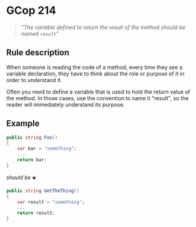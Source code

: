 ﻿# GCop 214

> *"The variable defined to return the result of the method should be named `result`"*

## Rule description

When someone is reading the code of a method, every time they see a variable declaration, they have to think about the role or purpose of it in order to understand it.

Often you need to define a variable that is used to hold the return value of the method. In those cases, use the convention to name it "result", so the reader will immediately understand its purpose.

## Example

```csharp
public string Foo()
{
    var bar = "something";
    ...
    return bar;
}
```

*should be* 🡻

```csharp
public string GetTheThing()
{
    var result = "something";
    ...
    return result;
}
```
